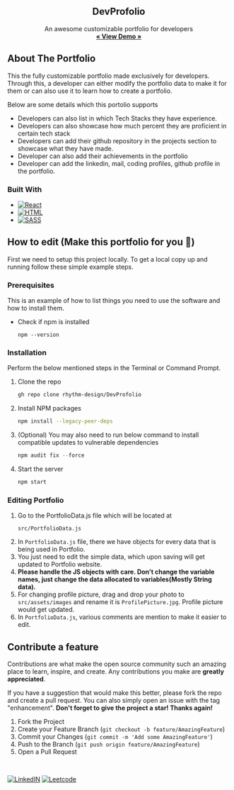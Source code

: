 
<div align="center">
  <h2 align="center">DevProfolio</h3>
  <p align="center">
    An awesome customizable portfolio for developers 
    <br />
    <a href="https://rhythmvarshney.me/"><strong>« View Demo »</strong></a>
    <br />
  </p>
</div>

<!-- ABOUT THE PROJECT -->
## About The Portfolio
<!--
![github-portfolio-gif](https://github.com/rhythm-design/DevProfolio/assets/56234578/7b0ccc72-3452-4bd2-8b75-daab3fae087b)
 -->
This the fully customizable portfolio made exclusively for developers. Through this, a developer can either modify the portfolio data to make it for them or can also use it to learn how to create a portfolio.

Below are some details which this portolio supports

* Developers can also list in which Tech Stacks they have experience.
* Developers can also showcase how much percent they are proficient in certain tech stack
* Developers can add their github repository in the projects section to showcase what they have made.
* Developer can also add their achievements in the portfolio
* Developer can add the linkedin, mail, coding profiles, github profile in the portfolio. 


### Built With

* [![React][React.js]][React-url]
* [![HTML]][Html-url]
* [![SASS]][SASS-url]

<!-- GETTING STARTED -->
## How to edit (Make this portfolio for you 🥳)

First we need to setup this project locally. To get a local copy up and running follow these simple example steps.

### Prerequisites

This is an example of how to list things you need to use the software and how to install them.
* Check if npm is installed
  ```
  npm --version
  ```

### Installation

Perform the below mentioned steps in the Terminal or Command Prompt.

1. Clone the repo
   ```sh
   gh repo clone rhythm-design/DevProfolio
   ```
2. Install NPM packages
   ```sh
   npm install --legacy-peer-deps
   ```
3. (Optional) You may also need to run below command to install compatible updates to vulnerable dependencies
   ```js
   npm audit fix --force
   ```
4. Start the server
   ```js
   npm start
   ```
### Editing Portfolio
 1. Go to the PortfolioData.js file which will be located at 
    ```
    src/PortfolioData.js
    ```
 2. In `PortfolioData.js` file, there we have objects for every data that is being used in Portfolio.
 3. You just need to edit the simple data, which upon saving will get updated to Portfolio website.
 4. <strong> Please handle the JS objects with care. Don't change the variable names, just change the data allocated to variables(Mostly String data). </strong>
 5. For changing profile picture, drag and drop your photo to `src/assets/images` and rename it is `ProfilePicture.jpg`. Profile picture would get updated.
 6. In `PortfolioData.js`, various comments are mention to make it easier to edit.
 
 
<!-- CONTRIBUTING -->
## Contribute a feature

Contributions are what make the open source community such an amazing place to learn, inspire, and create. Any contributions you make are **greatly appreciated**.

If you have a suggestion that would make this better, please fork the repo and create a pull request. You can also simply open an issue with the tag "enhancement".
<strong>Don't forget to give the project a star! Thanks again! </strong>

1. Fork the Project
2. Create your Feature Branch (`git checkout -b feature/AmazingFeature`)
3. Commit your Changes (`git commit -m 'Add some AmazingFeature'`)
4. Push to the Branch (`git push origin feature/AmazingFeature`)
5. Open a Pull Request


<!-- Profiles -->
<br />

[![LinkedIN]][Linkedin-url]
[![Leetcode]][LeetCode-url]


<!-- MARKDOWN LINKS & IMAGES -->
[SASS-url]: https://sass-lang.com/
[SASS]: https://img.shields.io/badge/SASS-a91e50?style=for-the-badge&logo=SCSS&logoColor=563d7c
[React.js]: https://img.shields.io/badge/React-20232A?style=for-the-badge&logo=react&logoColor=61DAFB
[React-url]: https://reactjs.org/
[HTML]: https://img.shields.io/badge/HTML-FF2D20?style=for-the-badge&logo=HTML&logoColor=white
[html-url]: https://developer.mozilla.org/en-US/docs/Web/HTML
[LinkedIN]: https://img.shields.io/badge/LinkedIN-0077B5?style=for-the-badge&logo=LinkedIN&logoColor=white
[Linkedin-url]:https://www.linkedin.com/in/rhythmvarshney/
[Leetcode]: https://img.shields.io/badge/Leetcode-20232A?style=for-the-badge&logo=Leetcode&logoColor=white
[LeetCode-url]:https://leetcode.com/rhythm_varshney/

